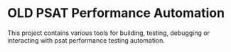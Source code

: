 # OLD PSAT Performance Automation

This project contains various tools for building, testing, debugging
or interacting with psat performance testing automation.
